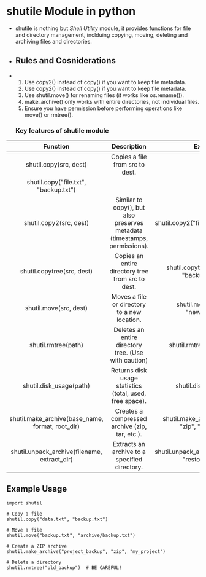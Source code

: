 # shutile Module in python
- shutile is nothing but *Shell Utility* module, it provides functions for file and directory management, inclduing copying, moving, deleting and archiving files and directories.

- ## Rules and Cosniderations
- 1. Use copy2() instead of copy() if you want to keep file metadata.
  2. Use copy2() instead of copy() if you want to keep file metadata.
  3. Use shutil.move() for renaming files (it works like os.rename()).
  4. make_archive() only works with entire directories, not individual files.
  5. Ensure you have permission before performing operations like move() or rmtree().
 
  ### Key features of shutile module
|Function|	Description	|Example|
|:-------:|:-----------:|:------:|
|shutil.copy(src, dest)|	Copies a file from src to dest.|
|shutil.copy("file.txt", "backup.txt")|
|shutil.copy2(src, dest)|	Similar to copy(), but also preserves metadata (timestamps, permissions).	|shutil.copy2("file.txt", "backup.txt")|
|shutil.copytree(src, dest)|	Copies an entire directory tree from src to dest.	|shutil.copytree("my_folder", "backup_folder")|
|shutil.move(src, dest)|	Moves a file or directory to a new location.	|shutil.move("file.txt", "new_folder/")|
|shutil.rmtree(path)|	Deletes an entire directory tree. (Use with caution)	|shutil.rmtree("old_folder")|
|shutil.disk_usage(path)|	Returns disk usage statistics (total, used, free space).	| shutil.disk_usage("/")|
|shutil.make_archive(base_name, format, root_dir)|	Creates a compressed archive (zip, tar, etc.).	|shutil.make_archive("backup", "zip", "my_folder")|
|shutil.unpack_archive(filename, extract_dir)|	Extracts an archive to a specified directory.|	shutil.unpack_archive("backup.zip", "restore_folder")|


## Example Usage
```
import shutil

# Copy a file
shutil.copy("data.txt", "backup.txt")

# Move a file
shutil.move("backup.txt", "archive/backup.txt")

# Create a ZIP archive
shutil.make_archive("project_backup", "zip", "my_project")

# Delete a directory
shutil.rmtree("old_backup")  # BE CAREFUL!
```
